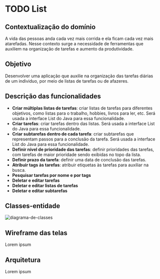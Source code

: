 # TODO List

## Contextualização do domínio

A vida das pessoas anda cada vez mais corrida e ela ficam cada vez mais atarefadas. Nesse contexto surge a necessidade de ferramentas que auxiliem 
na organização de tarefas e aumento da produtividade. 

## Objetivo

Desenvolver uma aplicação que auxilie na organização das tarefas diárias de um individuo, por meio de listas de tarefas ou de afazeres.

## Descrição das funcionalidades

* **Criar múltiplas listas de tarefas**: criar listas de tarefas para diferentes objetivos, como listas para o trabalho, hobbies, livros para ler, etc. Será usada a interface List do Java para essa funcionalidade.
* **Criar tarefas**: criar tarefas dentro das listas. Será usada a interface List do Java para essa funcionalidade.
* **Criar subtarefas dentro de cada tarefa**: criar subtarefas que representam passos para a conclusão da tarefa. Será usada a interface List do Java para essa funcionalidade.
* **Definir nível de prioridade das tarefas**: definir prioridades das tarefas, com tarefas de maior prioridade sendo exibidas no topo da lista.
* **Definir prazo da tarefa**: definir uma data de conclusão das tarefas.
* **Atribuir tags às tarefas**: atribuir etiquetas às tarefas para auxiliar na busca.
* **Pesquisar tarefas por nome e por tags**
* **Deletar e editar tarefas**
* **Deletar e editar listas de tarefas**
* **Deletar e editar subtarefas**

## Classes-entidade

![diagrama-de-classes](https://user-images.githubusercontent.com/42824985/160262460-16d9ac78-bcad-44f9-907b-fd118b3f900d.png)

## Wireframe das telas

Lorem ipsum

## Arquitetura

Lorem ipsum
